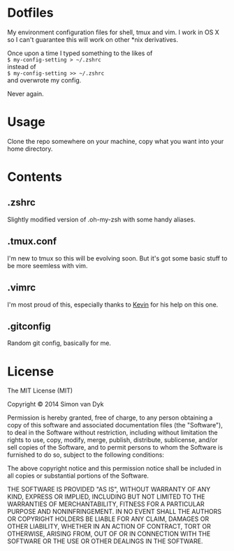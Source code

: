 # Dotfiles
My environment configuration files for shell, tmux and vim.
I work in OS X so I can't guarantee this will work on other *nix derivatives.

Once upon a time I typed something to the likes of <br>
`$ my-config-setting > ~/.zshrc` <br>
instead of <br>
`$ my-config-setting >> ~/.zshrc` <br>
and overwrote my config.

Never again.

# Usage
Clone the repo somewhere on your machine, copy what you want into your home directory.

# Contents

## .zshrc
Slightly modified version of .oh-my-zsh with some handy aliases.

## .tmux.conf
I'm new to tmux so this will be evolving soon. But it's got some basic stuff to be more seemless with vim.

## .vimrc
I'm most proud of this, especially thanks to [Kevin](https://github.com/kmckelvin) for his help on this one.

## .gitconfig
Random git config, basically for me.

# License

The MIT License (MIT)

Copyright © 2014 Simon van Dyk

Permission is hereby granted, free of charge, to any person obtaining a copy
of this software and associated documentation files (the "Software"), to deal
in the Software without restriction, including without limitation the rights
to use, copy, modify, merge, publish, distribute, sublicense, and/or sell
copies of the Software, and to permit persons to whom the Software is
furnished to do so, subject to the following conditions:

The above copyright notice and this permission notice shall be included in
all copies or substantial portions of the Software.

THE SOFTWARE IS PROVIDED "AS IS", WITHOUT WARRANTY OF ANY KIND, EXPRESS OR
IMPLIED, INCLUDING BUT NOT LIMITED TO THE WARRANTIES OF MERCHANTABILITY,
FITNESS FOR A PARTICULAR PURPOSE AND NONINFRINGEMENT. IN NO EVENT SHALL THE
AUTHORS OR COPYRIGHT HOLDERS BE LIABLE FOR ANY CLAIM, DAMAGES OR OTHER
LIABILITY, WHETHER IN AN ACTION OF CONTRACT, TORT OR OTHERWISE, ARISING FROM,
OUT OF OR IN CONNECTION WITH THE SOFTWARE OR THE USE OR OTHER DEALINGS IN
THE SOFTWARE.